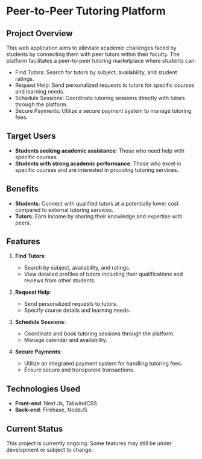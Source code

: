 # Peer-to-Peer Tutoring Platform

## Project Overview
This web application aims to alleviate academic challenges faced by students by connecting them with peer tutors within their faculty. The platform facilitates a peer-to-peer tutoring marketplace where students can:
- Find Tutors: Search for tutors by subject, availability, and student ratings.
- Request Help: Send personalized requests to tutors for specific courses and learning needs.
- Schedule Sessions: Coordinate tutoring sessions directly with tutors through the platform.
- Secure Payments: Utilize a secure payment system to manage tutoring fees.

## Target Users
- **Students seeking academic assistance**: Those who need help with specific courses.
- **Students with strong academic performance**: Those who excel in specific courses and are interested in providing tutoring services.

## Benefits
- **Students**: Connect with qualified tutors at a potentially lower cost compared to external tutoring services.
- **Tutors**: Earn income by sharing their knowledge and expertise with peers.

## Features
1. **Find Tutors**: 
   - Search by subject, availability, and ratings.
   - View detailed profiles of tutors including their qualifications and reviews from other students.

2. **Request Help**:
   - Send personalized requests to tutors.
   - Specify course details and learning needs.

3. **Schedule Sessions**:
   - Coordinate and book tutoring sessions through the platform.
   - Manage calendar and availability.

4. **Secure Payments**:
   - Utilize an integrated payment system for handling tutoring fees.
   - Ensure secure and transparent transactions.


## Technologies Used
- **Front-end**: Next Js, TailwindCSS
- **Back-end**: Firebase, NodeJS



## Current Status
This project is currently ongoing. Some features may still be under development or subject to change.
